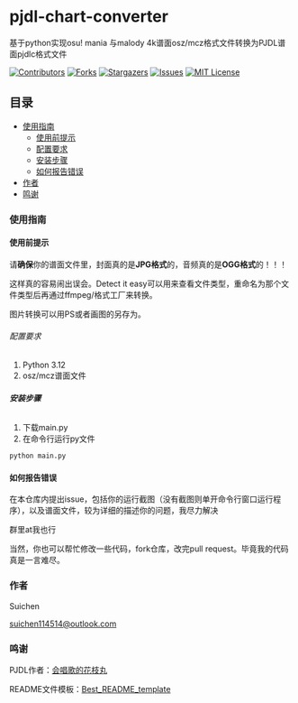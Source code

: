 # pjdl-chart-converter

基于python实现osu! mania 与malody 4k谱面osz/mcz格式文件转换为PJDL谱面pjdlc格式文件

<!-- PROJECT SHIELDS -->

[![Contributors][contributors-shield]][contributors-url]
[![Forks][forks-shield]][forks-url]
[![Stargazers][stars-shield]][stars-url]
[![Issues][issues-shield]][issues-url]
[![MIT License][license-shield]][license-url]

## 目录

- [使用指南](#使用指南)
    - [使用前提示](#使用前提示)
    - [配置要求](#配置要求)
    - [安装步骤](#安装步骤)
    - [如何报告错误](#如何报告错误)
- [作者](#作者)
- [鸣谢](#鸣谢)

### 使用指南

#### 使用前提示

请**确保**你的谱面文件里，封面真的是**JPG格式**的，音频真的是**OGG格式**的！！！

这样真的容易闹出误会。Detect it easy可以用来查看文件类型，重命名为那个文件类型后再通过ffmpeg/格式工厂来转换。

图片转换可以用PS或者画图的另存为。

###### 配置要求

1. Python 3.12
2. osz/mcz谱面文件

###### **安装步骤**

1. 下载main.py
2. 在命令行运行py文件

```sh
python main.py
```

#### 如何报告错误

在本仓库内提出issue，包括你的运行截图（没有截图则单开命令行窗口运行程序），以及谱面文件，较为详细的描述你的问题，我尽力解决

群里at我也行

当然，你也可以帮忙修改一些代码，fork仓库，改完pull request。毕竟我的代码真是一言难尽。

### 作者

Suichen

suichen114514@outlook.com

### 鸣谢

PJDL作者：[会唱歌的花枝丸](https://github.com/hua-zhi-wan)

README文件模板：[Best_README_template](https://github.com/shaojintian/Best_README_template)

<!-- links -->

[your-project-path]:suizhuchen/pjdl-chart-converter

[contributors-shield]: https://img.shields.io/github/contributors/suizhuchen/pjdl-chart-converter.svg?style=flat-square

[contributors-url]: https://github.com/suizhuchen/pjdl-chart-converter/graphs/contributors

[forks-shield]: https://img.shields.io/github/forks/suizhuchen/pjdl-chart-converter.svg?style=flat-square

[forks-url]: https://github.com/suizhuchen/pjdl-chart-converter/network/members

[stars-shield]: https://img.shields.io/github/stars/suizhuchen/pjdl-chart-converter.svg?style=flat-square

[stars-url]: https://github.com/suizhuchen/pjdl-chart-converter/stargazers

[issues-shield]: https://img.shields.io/github/issues/suizhuchen/pjdl-chart-converter.svg?style=flat-square

[issues-url]: https://img.shields.io/github/issues/suizhuchen/pjdl-chart-converter.svg

[license-shield]: https://img.shields.io/github/license/suizhuchen/pjdl-chart-converter.svg?style=flat-square

[license-url]: https://github.com/suizhuchen/pjdl-chart-converter/blob/master/LICENSE.txt

